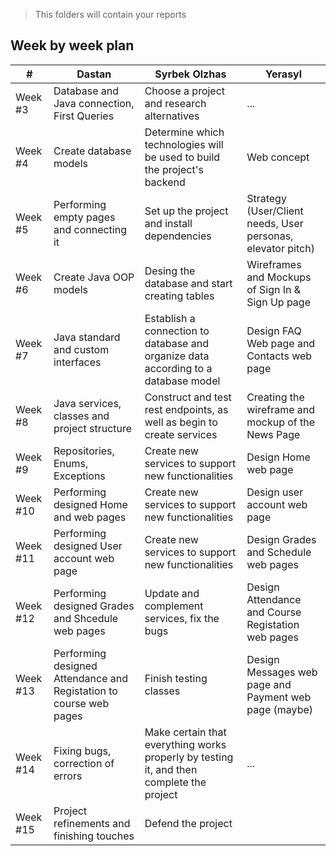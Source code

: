 > This folders will contain your reports
## Week by week plan
|#|Dastan|Syrbek Olzhas|Yerasyl|
|---|---|---|---|
|Week #3|Database and Java connection, First Queries|Choose a project and research alternatives|...|
|Week #4|Create database models|Determine which technologies will be used to build the project's backend|Web concept|
|Week #5|Performing empty pages and connecting it |Set up the project and install dependencies|Strategy (User/Client needs, User personas, elevator pitch)|
|Week #6|Create Java OOP models|Desing the database and start creating tables|Wireframes and Mockups of Sign In & Sign Up page|
|Week #7|Java standard and custom interfaces|Establish a connection to database and organize data according to a database model|Design FAQ Web page and Contacts web page|
|Week #8|Java services, classes and project structure|Construct and test rest endpoints, as well as begin to create services|Creating the wireframe and mockup of the News Page|
|Week #9|Repositories, Enums, Exceptions|Create new services to support new functionalities|Design Home web page|
|Week #10|Performing designed Home and web pages|Create new services to support new functionalities|Design user account web page|
|Week #11|Performing designed User account web page|Create new services to support new functionalities|Design Grades and Schedule web pages|
|Week #12|Performing designed Grades and Shcedule web pages|Update and complement services, fix the bugs|Design Attendance and Course Registation web pages|
|Week #13|Performing designed Attendance and Registation to course web pages|Finish testing classes|Design Messages web page and Payment web page (maybe)|
|Week #14|Fixing bugs, correction of errors|Make certain that everything works properly by testing it, and then complete the project|...|
|Week #15|Project refinements and finishing touches|Defend the project|
